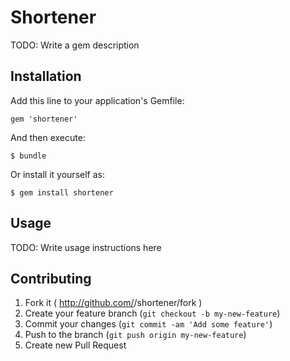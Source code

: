 # Shortener

TODO: Write a gem description

## Installation

Add this line to your application's Gemfile:

    gem 'shortener'

And then execute:

    $ bundle

Or install it yourself as:

    $ gem install shortener

## Usage

TODO: Write usage instructions here

## Contributing

1. Fork it ( http://github.com/<my-github-username>/shortener/fork )
2. Create your feature branch (`git checkout -b my-new-feature`)
3. Commit your changes (`git commit -am 'Add some feature'`)
4. Push to the branch (`git push origin my-new-feature`)
5. Create new Pull Request
